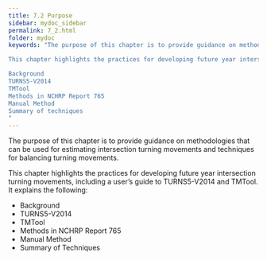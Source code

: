 ```yaml
---
title: 7.2 Purpose
sidebar: mydoc_sidebar
permalink: 7_2.html
folder: mydoc
keywords: "The purpose of this chapter is to provide guidance on methodologies that can be used for estimating intersection turning movements and techniques for balancing turning movements.

This chapter highlights the practices for developing future year intersection turning movements, including a user’s guide to TURNS5-V2014 and TMTool. It explains the following:

Background
TURNS5-V2014
TMTool
Methods in NCHRP Report 765
Manual Method
Summary of techniques
"
---
```


<style>
  div{text-align: justify;}
</style>

The purpose of this chapter is to provide guidance on methodologies that can be used for estimating intersection turning movements and techniques for balancing turning movements.

This chapter highlights the practices for developing future year intersection turning movements, including a user’s guide to TURNS5-V2014 and TMTool. It explains the following:

<div id="red-square">
<ul>
<li>Background</li>
<li>TURNS5-V2014</li>
<li>TMTool</li>
<li>Methods in NCHRP Report 765</li>
<li>Manual Method</li>
<li>Summary of Techniques</li>
</ul>
</div>








